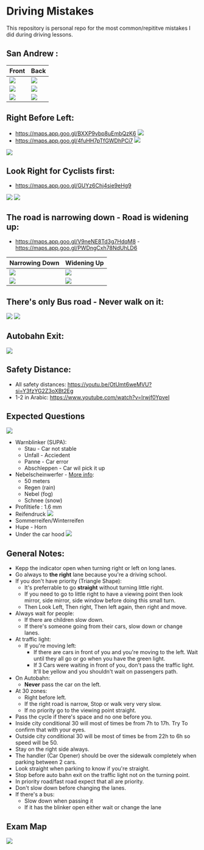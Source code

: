 # Driving Mistakes

This repository is personal repo for the most common/repititve mistakes I did during driving lessons.

## San Andrew :
    
| Front | Back |
|---------|---------|
| ![](/san-andrew-1.png) | ![](/san-andrew-2.png) |
| ![](/san-andrew-3.png) | ![](/san-andrew-3-2.png)|
| ![](/san-andrew-4.png) | ![](/san-andrew-4-2.png) |

## Right Before Left:

- https://maps.app.goo.gl/BXXP9vbp8uEmbQzK6
  ![](/right-before-left-2.png)
- https://maps.app.goo.gl/4fuHH7pTfGWDhPCi7
  ![](/right-before-left-1.png)

![](/right-before-left-3.png)

## Look Right for Cyclists first:

- https://maps.app.goo.gl/GUYz6Chj4sie9eHg9
  
![](/cyclists.png)
![](/cyclists-2.png)

## The road is narrowing down - Road is widening up:

- https://maps.app.goo.gl/V9neNE8Td3g7HdqM8 - https://maps.app.goo.gl/PWDngCxh78NdUhLD6
  
| Narrowing Down | Widening Up |
|---------|---------|
| ![](/narrow-down-1.png) | ![](/wide-up-1.png) |
| ![](/narrow-down-2.png) | ![](/wide-up-2.png) |

## There's only Bus road - Never walk on it:

![](/bus-road.png)
![](/bus-road-2.png)

## Autobahn Exit:

![](auto-bahn-exit-1.png)

## Safety Distance:

- All safety distances: https://youtu.be/OtUmt6weMVU?si=Y3fzYG2Z3oXBt2Eg
- 1-2 in Arabic: https://www.youtube.com/watch?v=lrwjf0YpveI

## Expected Questions

![](/lights.png)
- Warnblinker (SUPA):
  - Stau - Car not stable
  - Unfall - Acciedent
  - Panne - Car error
  - Abschleppen - Car wil pick it up
- Nebelscheinwerfer - [More info](https://www.frag-den-fahrlehrer.de/2017/11/13/nebelscheinwerfer-und-nebelschlussleuchte/):
  - 50 meters
  - Regen (rain)
  - Nebel (fog)
  - Schnee (snow)
- Profiltiefe : 1.6 mm
- Reifendruck
![](/tyre-recomm.png)
- Sommerreifen/Winterreifen
- Hupe - Horn
- Under the car hood
![](/car-components.png)

## General Notes:
- Kepp the indicator open when turning right or left on long lanes.
- Go always to **the right** lane because you're a driving school.
- If you don't have priority (Triangle Shape): 
  - It's preferrable to go **straight** without turning little right.
  - If you need to go to little right to have a viewing point then look mirror, side mirror, side window before doing this small turn.
  - Then Look Left, Then right, Then left again, then right and move.
- Always wait for people:
  - If there are children slow down.
  - If there's someone going from their cars, slow down or change lanes.
- At traffic light:
  - If you're moving left:
    - If there are cars in front of you and you're moving to the left. Wait until they all go or go when you have the green light.
    - If 3 Cars were waiting in front of you, don't pass the traffic light. It'll be yellow and you shouldn't wait on passengers path.
- On Autobahn:
  - **Never** pass the car on the left.
- At 30 zones:
  - Right before left.
  - If the right road is narrow, Stop or walk very very slow.
  - If no priority go to the viewing point straight.
- Pass the cycle if there's space and no one before you.
- Inside city conditional 30 will most of times be from 7h to 17h. Try To confirm that with your eyes.
- Outside city conditional 30 will be most of times be from 22h to 6h so speed will be 50.
- Stay on the right side always.
- The handler (Car Opener) should be over the sidewalk completely when parking between 2 cars.
- Look straight when parking to know if you're straight.
- Stop before auto bahn exit on the traffic light not on the turning point.
- In priority road/fast road expect that all are priority.
- Don't slow down before changing the lanes.
- If there's a bus:
  - Slow down when passing it
  - If it has the blinker open either wait or change the lane


## Exam Map

![](/exam-map.png)
